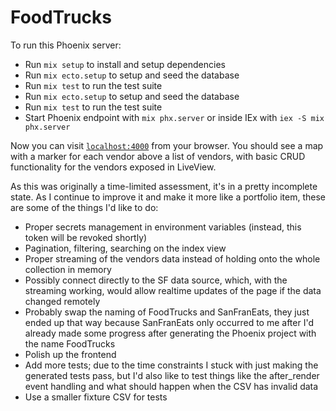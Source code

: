 # FoodTrucks

To run this Phoenix server:

- Run `mix setup` to install and setup dependencies
- Run `mix ecto.setup` to setup and seed the database
- Run `mix test` to run the test suite
- Run `mix ecto.setup` to setup and seed the database
- Run `mix test` to run the test suite
- Start Phoenix endpoint with `mix phx.server` or inside IEx with `iex -S mix phx.server`

Now you can visit [`localhost:4000`](http://localhost:4000) from your browser. You should see a map with a marker for each vendor above a list of vendors, with basic CRUD functionality for the vendors exposed in LiveView.

As this was originally a time-limited assessment, it's in a pretty incomplete state. As I continue to improve it and make it more like a portfolio item, these are some of the things I'd like to do:

- Proper secrets management in environment variables (instead, this token will be revoked shortly)
- Pagination, filtering, searching on the index view
- Proper streaming of the vendors data instead of holding onto the whole collection in memory
- Possibly connect directly to the SF data source, which, with the streaming working, would allow realtime updates of the page if the data changed remotely
- Probably swap the naming of FoodTrucks and SanFranEats, they just ended up that way because SanFranEats only occurred to me after I'd already made some progress after generating the Phoenix project with the name FoodTrucks
- Polish up the frontend
- Add more tests; due to the time constraints I stuck with just making the generated tests pass, but I'd also like to test things like the after_render event handling and what should happen when the CSV has invalid data
- Use a smaller fixture CSV for tests
